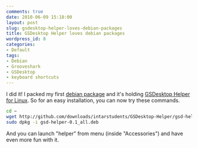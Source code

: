 ```yaml
---
comments: true
date: 2010-06-09 15:18:00
layout: post
slug: gsdesktop-helper-loves-debian-packages
title: GSDesktop Helper loves debian packages
wordpress_id: 8
categories:
- Default
tags:
- Debian
- Grooveshark
- GSDesktop
- keyboard shortcuts
---
```


I did it! I packed my first [debian package](http://en.wikipedia.org/wiki/Debian#dpkg.2C_installing_local_.deb_packages) and it's holding [GSDesktop Helper for Linux](http://github.com/intarstudents/GSDesktop-Helper/downloads). So for an easy installation, you can now try these commands.

```bash
cd ~
wget http://github.com/downloads/intarstudents/GSDesktop-Helper/gsd-helper-0.1_all.deb
sudo dpkg -i gsd-helper-0.1_all.deb
```

And you can launch "helper" from menu (inside "Accessories") and have even more fun with it.